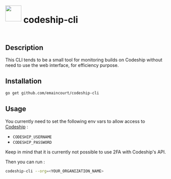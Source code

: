 # <div style="display:flex; flex-direction:row"><img src="https://i.vimeocdn.com/portrait/5336365_300x300" width="50px" height="50px"><p>&nbsp;codeship-cli<p/></div>

## Description

This CLI tends to be a small tool for monitoring builds on Codeship without need to use the web interface, for efficiency purpose.

## Installation

```bash
go get github.com/emaincourt/codeship-cli
```

## Usage

You currently need to set the following env vars to allow access to [Codeship](https://codeship.com/) :
* `CODESHIP_USERNAME`
* `CODESHIP_PASSWORD`

Keep in mind that it is currently not possible to use 2FA with Codeship's API.

Then you can run :

```bash
codeship-cli --org=<YOUR_ORGANIZATION_NAME>
```

